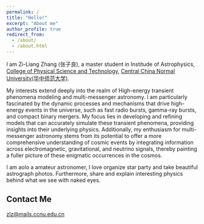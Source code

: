 ```yaml
---
permalink: /
title: "Hello!"
excerpt: "About me"
author_profile: true
redirect_from: 
  - /about/
  - /about.html
---
```


I am Zi-Liang Zhang (张子良), a master student in Institude of Astrophysics, [College of Physical Science and Technology](http://physics.ccnu.edu.cn/English.htm), [Central China Normal University(华中师范大学)](http://english.ccnu.edu.cn/).



My interests extend deeply into the realm of High-energy transient phenomena modeling and multi-messenger astronomy. I am particularly fascinated by the dynamic processes and mechanisms that drive high-energy events in the universe, such as fast radio bursts, gamma-ray bursts, and compact binary mergers. My focus lies in developing and refining models that can accurately simulate these transient phenomena, providing insights into their underlying physics. 
Additionally, my enthusiasm for multi-messenger astronomy stems from its potential to offer a more comprehensive understanding of cosmic events by integrating information across electromagnetic, gravitational, and neutrino signals, thereby painting a fuller picture of these enigmatic occurrences in the cosmos.

I am aolo a amateur astronomer, I love organize star party and take beautiful astrograph photos. Furthermore, share and explain interesting physics behind what we see with naked eyes.

Contact Me
------
zlz@mails.ccnu.edu.cn
